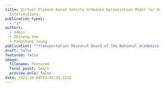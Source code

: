 ```yaml
---
title: Virtual Platoon-based Vehicle Schedule Optimization Model for Autonomous
  Intersections
publication_types:
  - "1"
authors:
  - admin
  - Zhihong Yao
  - Yangsheng Jiang
publication: "*Transportation Research Board of the National Academies*"
draft: false
featured: false
image:
  filename: featured
  focal_point: Smart
  preview_only: false
date: 2022-10-04T13:02:29.523Z
---
```

